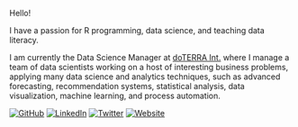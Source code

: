 
Hello\!

I have a passion for R programming, data science, and teaching data
literacy.

I am currently the Data Science Manager at [doTERRA
Int.](https://www.doterra.com/US/en) where I manage a team of data
scientists working on a host of interesting business problems, applying
many data science and analytics techniques, such as advanced
forecasting, recommendation systems, statistical analysis, data
visualization, machine learning, and process automation.

[![GitHub](https://img.shields.io/github/followers/tmstauss.svg?label=GitHub&style=social)](https://github.com/tmstauss)
[![LinkedIn](https://img.shields.io/badge/LinkedIn--blueviolet.svg?style=social&logo=linkedin)](https://linkedin.com/in/tanner-stauss)
[![Twitter](https://img.shields.io/twitter/follow/Tanner_Stauss?label=Twitter&style=social)](https://twitter.com/Tanner_Stauss)
[![Website](https://img.shields.io/badge/Webpage-Personal-blue)](https://tannerstauss.com)
